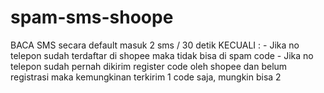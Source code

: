 # spam-sms-shoope
BACA  SMS secara default masuk 2 sms / 30 detik  KECUALI :  - Jika no telepon sudah terdaftar di shopee maka tidak bisa di spam code  - Jika no telepon sudah pernah dikirim register code oleh shopee dan belum registrasi maka kemungkinan terkirim 1 code saja, mungkin bisa 2
